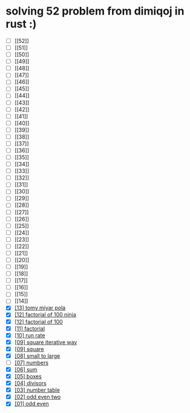 # solving 52 problem from dimiqoj in rust :)

- [ ] [[52]]
- [ ] [[51]]
- [ ] [[50]]
- [ ] [[49]]
- [ ] [[48]]
- [ ] [[47]]
- [ ] [[46]]
- [ ] [[45]]
- [ ] [[44]]
- [ ] [[43]]
- [ ] [[42]]
- [ ] [[41]]
- [ ] [[40]]
- [ ] [[39]]
- [ ] [[38]]
- [ ] [[37]]
- [ ] [[36]]
- [ ] [[35]]
- [ ] [[34]]
- [ ] [[33]]
- [ ] [[32]]
- [ ] [[31]]
- [ ] [[30]]
- [ ] [[29]]
- [ ] [[28]]
- [ ] [[27]]
- [ ] [[26]]
- [ ] [[25]]
- [ ] [[24]]
- [ ] [[23]]
- [ ] [[22]]
- [ ] [[21]]
- [ ] [[20]]
- [ ] [[19]]
- [ ] [[18]]
- [ ] [[17]]
- [ ] [[16]]
- [ ] [[15]]
- [ ] [[14]]
- [x] [[13] tomy miyar pola](23-02-10/dimiq-13-tomy-miyar-pola.rs)
- [x] [[12] factorial of 100 ninja](23-02-09/dimiq-12-factorial-100-ninja-tech.rs)
- [x] [[12] factorial of 100](23-02-10/dimiq-12-factorial-1000.rs)
- [x] [[11] factorial](23-02-09/dimiq-11-factorial.rs)
- [x] [[10] run rate](23-02-09/dimiq-10-runrate.rs)
- [x] [[09] square iterative way](23-02-05/dimiq-09-square-iterative-way.rs)
- [x] [[09] square](23-02-05/23-02-05/dimiq-09-square.rs)
- [x] [[08] small to large](23-02-05/dimiq-08-small-to-largo.rs)
- [ ] [[07] numbers](23-02-05/dimiq-07-numbers.rs)
- [x] [[06] sum](23-01-27/dimiq-06-sum.rs)
- [x] [[05] boxes](23-01-25/dimiq-05-boxes.rs)
- [x] [[04] divisors](23-01-25/dimiq-04-divisor.rs)
- [x] [[03] number table](23-01-24/dimiq-03-number-table.rs)
- [x] [[02] odd even two](23-01-24/dimiq-02-od-even-two.rs)
- [x] [[01] odd even](23-01-24/dimiq-01-od-even.rs)
